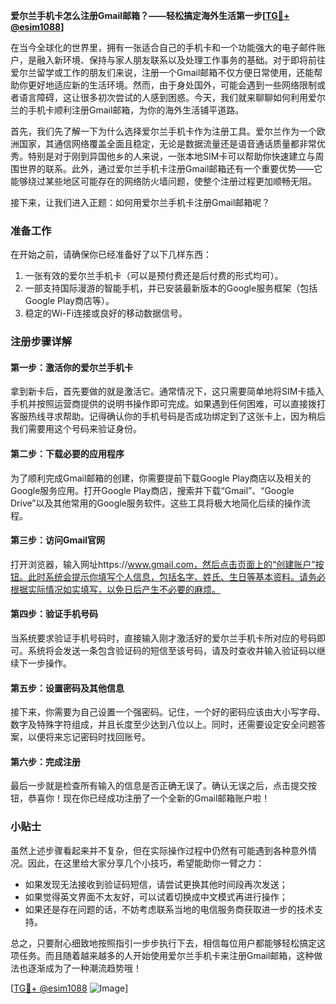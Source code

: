 **爱尔兰手机卡怎么注册Gmail邮箱？——轻松搞定海外生活第一步[[TG💪+ @esim1088](https://t.me/s/esim1088)]**

在当今全球化的世界里，拥有一张适合自己的手机卡和一个功能强大的电子邮件账户，是融入新环境、保持与家人朋友联系以及处理工作事务的基础。对于即将前往爱尔兰留学或工作的朋友们来说，注册一个Gmail邮箱不仅方便日常使用，还能帮助你更好地适应新的生活环境。然而，由于身处国外，可能会遇到一些网络限制或者语言障碍，这让很多初次尝试的人感到困惑。今天，我们就来聊聊如何利用爱尔兰的手机卡顺利注册Gmail邮箱，为你的海外生活铺平道路。

首先，我们先了解一下为什么选择爱尔兰手机卡作为注册工具。爱尔兰作为一个欧洲国家，其通信网络覆盖全面且稳定，无论是数据流量还是语音通话质量都非常优秀。特别是对于刚到异国他乡的人来说，一张本地SIM卡可以帮助你快速建立与周围世界的联系。此外，通过爱尔兰手机卡注册Gmail邮箱还有一个重要优势——它能够绕过某些地区可能存在的网络防火墙问题，使整个注册过程更加顺畅无阻。

接下来，让我们进入正题：如何用爱尔兰手机卡注册Gmail邮箱呢？

### 准备工作

在开始之前，请确保你已经准备好了以下几样东西：
1. 一张有效的爱尔兰手机卡（可以是预付费还是后付费的形式均可）。
2. 一部支持国际漫游的智能手机，并已安装最新版本的Google服务框架（包括Google Play商店等）。
3. 稳定的Wi-Fi连接或良好的移动数据信号。

### 注册步骤详解

#### 第一步：激活你的爱尔兰手机卡
拿到新卡后，首先要做的就是激活它。通常情况下，这只需要简单地将SIM卡插入手机并按照运营商提供的说明书操作即可完成。如果遇到任何困难，可以直接拨打客服热线寻求帮助。记得确认你的手机号码是否成功绑定到了这张卡上，因为稍后我们需要用这个号码来验证身份。

#### 第二步：下载必要的应用程序
为了顺利完成Gmail邮箱的创建，你需要提前下载Google Play商店以及相关的Google服务应用。打开Google Play商店，搜索并下载“Gmail”、“Google Drive”以及其他常用的Google服务软件。这些工具将极大地简化后续的操作流程。

#### 第三步：访问Gmail官网
打开浏览器，输入网址https://www.gmail.com，然后点击页面上的“创建账户”按钮。此时系统会提示你填写个人信息，包括名字、姓氏、生日等基本资料。请务必根据实际情况如实填写，以免日后产生不必要的麻烦。

#### 第四步：验证手机号码
当系统要求验证手机号码时，直接输入刚才激活好的爱尔兰手机卡所对应的号码即可。系统将会发送一条包含验证码的短信至该号码，请及时查收并输入验证码以继续下一步操作。

#### 第五步：设置密码及其他信息
接下来，你需要为自己设置一个强密码。记住，一个好的密码应该由大小写字母、数字及特殊字符组成，并且长度至少达到八位以上。同时，还需要设定安全问题答案，以便将来忘记密码时找回账号。

#### 第六步：完成注册
最后一步就是检查所有输入的信息是否正确无误了。确认无误之后，点击提交按钮，恭喜你！现在你已经成功注册了一个全新的Gmail邮箱账户啦！

### 小贴士

虽然上述步骤看起来并不复杂，但在实际操作过程中仍然有可能遇到各种意外情况。因此，在这里给大家分享几个小技巧，希望能助你一臂之力：
- 如果发现无法接收到验证码短信，请尝试更换其他时间段再次发送；
- 如果觉得英文界面不太友好，可以试着切换成中文模式再进行操作；
- 如果还是存在问题的话，不妨考虑联系当地的电信服务商获取进一步的技术支持。

总之，只要耐心细致地按照指引一步步执行下去，相信每位用户都能够轻松搞定这项任务。而且随着越来越多的人开始使用爱尔兰手机卡来注册Gmail邮箱，这种做法也逐渐成为了一种潮流趋势哦！

[[TG💪+ @esim1088](https://t.me/s/esim1088) ![Image](https://i.postimg.cc/4NQfJmqS/Snipaste-2025-05-13-00-14-12.png)]